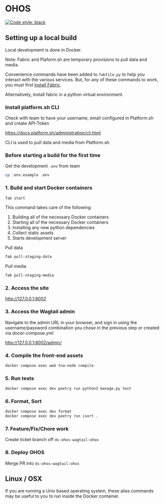 # OHOS

[![Code style: black](https://img.shields.io/badge/code%20style-black-000000.svg)](https://github.com/psf/black)

## Setting up a local build

Local development is done in Docker.

Note: Fabric and Plaform.sh are temporary provisions to pull data and media.

Convenience commands have been added to `fabfile.py` to help you interact with the various services. But, for any of these commands to work, you must first [install Fabric](https://www.fabfile.org/installing.html).

Alternatively, install fabric in a python virtual environment.

### Install platform.sh CLI

Check with team to have your username, email configured in Platform.sh and create API-Token

https://docs.platform.sh/administration/cli.html

CLI is used to pull data and media from Platform.sh.

### Before starting a build for the first time

Get the development `.env` from team

```sh
cp .env.example .env
```

### 1. Build and start Docker containers

```sh
fab start
```

This command takes care of the following:

1. Building all of the necessary Docker containers
2. Starting all of the necessary Docker containers
3. Installing any new python dependencies
4. Collect static assets
5. Starts development server

Pull data

```sh
fab pull-staging-data
```

Pull media

```sh
fab pull-staging-media
```

### 2. Access the site

<http://127.0.0.1:8002>

### 3. Access the Wagtail admin

Navigate to the admin URL in your browser, and sign in using the username/password combination you chose in the previous step or created via docer-compose.yml

<http://127.0.0.1:8002/admin/>

### 4. Compile the front-end assets

```sh
docker compose exec web tna-node compile
```

### 5. Run tests

```sh
docker compose exec dev poetry run python3 manage.py test
```

### 6. Format, Sort

```sh
docker compose exec dev format
docker compose exec dev poetry run isort .
```

### 7. Feature/Fix/Chore work

Create ticket branch off `ds-ohos-wagtail:ohos`

### 8. Deploy OHOS

Merge PR into `ds-ohos-wagtail:ohos`

## Linux / OSX

If you are running a Unix based operating system, these alias commands may be useful to you to run inside the Docker container.
